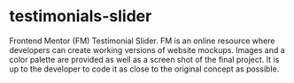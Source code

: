 # testimonials-slider
Frontend Mentor (FM) Testimonial Slider. FM is an online
resource where developers can create working versions of website
mockups. Images and a color palette are provided as well as a screen shot
of the final project. It is up to the developer to code it as close to
the original concept as possible.
